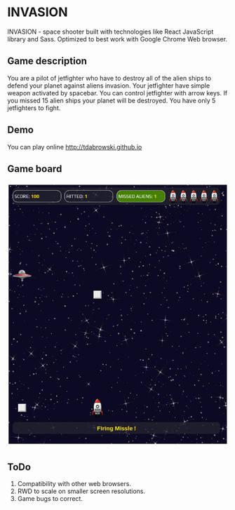 # INVASION
INVASION - space shooter built with technologies like React JavaScript library and Sass.
Optimized to best work with Google Chrome Web browser.

## Game description
You are a pilot of jetfighter who have to destroy all of the alien ships to defend your planet against aliens invasion. Your jetfighter have simple weapon activated by spacebar. You can control jetfighter with arrow keys. If you missed 15 alien ships your planet will be destroyed. You have only 5 jetfighters to fight.

## Demo
You can play online http://tdabrowski.github.io

## Game board
<img src="images/invasion.png" alt="Invasion game board"/>

## ToDo
1. Compatibility with other web browsers.
2. RWD to scale on smaller screen resolutions.
3. Game bugs to correct.
